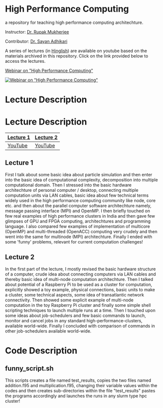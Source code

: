 High Performance Computing
==============================
a repository for teaching high performance computing architechture.

Instructor: [Dr. Rupak Mukherjee](https://github.com/RupakMukherjee)

Contributor: [Dr. Sayan Adhikari](https://github.com/sayanadhikari)

A series of lectures (in [Hinglish](https://en.wikipedia.org/wiki/Hinglish)) are available on youtube based on the materials archived in this repository. Click on the link provided below to access the lectures.


[Webinar on "High Performance Computing"](https://www.youtube.com/playlist?list=PLbX_ZyxeXxSIwXoFHHB6Vd2N4jvlyUTaQ)

[![Webinar on "High Performance Computing"](http://img.youtube.com/vi/IoTquSbTgoQ/0.jpg)](https://www.youtube.com/embed/videoseries?list=PLbX_ZyxeXxSIwXoFHHB6Vd2N4jvlyUTaQ)

# Lecture Description

# Lecture Description
[Lecture 1](lecture1.md) | [Lecture 2](lecture2.md)
------------ | ------------- 
[YouTube](https://youtu.be/MeyFQNDE15o)      | [YouTube](https://youtu.be/hdQ3O6RqL1M)

## Lecture 1
First I talk about some basic idea about particle simulation and then enter into the basic idea of computational complexity, decomposition into multiple computational domain. Then I stressed into the basic hardware architechture of personal computer / desktop, connecting multiple computation units via LAN cables, basic idea about few technical terms widely used in the high performance computing community like node, core etc. and then about the parallel computer software architechture namely, message passing interface (MPI) and OpenMP. I then briefly touched on few real examples of high performance clusters in India and then gave few glimpses of GPU and FPGA computing, architechtures and programming language. I also compared few examples of implementation of multicore (OpenMP) and multi-threaded (OpenACC) computing very crudely and then went into the same for multinode (MPI) architechture. Finally I ended with some 'funny' problems, relevant for current computation challenges!


## Lecture 2
In the first part of the lecture, I mostly revised the basic hardware structure of a computer, crude idea about connecting computers via LAN cables and thereby basic idea of multi-node computation architechture. Then I talked about potential of a Raspberry Pi to be used as a cluster for computation, explicitly showed a toy example, physical connections, basic units to make a cluster, some technical aspects, some idea of transatlantic network connectivity. Then showed some explicit example of multi-node computation in the toy Raspberry Pi cluster and finally some simple shell scripting techniques to launch multiple runs at a time. Then I touched upon some ideas about job-schedulers and few basic commands to launch, monitor and cancel jobs in any standard high-performance-clusters, available world-wide. Finally I concluded with comparison of commands in other job-schedulers available world-wide. 


# Code Description

## funny_script.sh
This scripts creates a file named test_results, copies the two files named addition.f95 and multiplication.f95, changing their variable values within the codes and then creates sub-directories within the file "test_results" pastes the programs accordingly and launches the runs in any slurm type hpc cluster!
